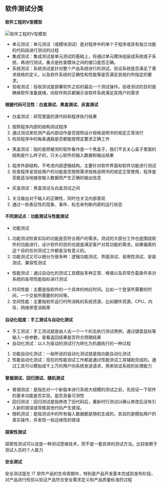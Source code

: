 ## 软件测试分类
#### 软件工程的V型模型
![软件工程的V型模型](43CE820206EE4D86A311E160FF6E1E7A)
- 单元测试：单元测试（或模块测试）是对程序中的单个子程序或具有独立功能的代码段进行测试的过程
- 集成测试：集成测试是单元测试的基础上，将通过单元模块组装成系统或子系统，再进行测试，重点是检查模块之间的接口是否正确。
- 系统测试：系统测试是针对整个产品系统进行的测试，验证系统是否满足了需求规格的定义，以及软件系统的正确性和性能等是否满足其规约所指定的要求。
- 验收测试：验收测试是部署软件之前的最后一个测试操作。验收测试的目的是确保软件准备就绪，向软件购买都展示该软件系统满足其用户的需求

#### 根据代码可见性：白盒测试、黑盒测试、灰盒测试
- 白盒测试：研究里面的源代码和程序执行结果
1. 按照程序内部的结构测试程序
2. 通过测试来检测产品内部动作是否按照设计规格说明书的规定正常进行
3. 检验程序中的每条通路是否都能按预定要求正确工作
- 黑盒测试：指的是把被测的软件看作是一个黑盒子，我们不去关心盒子里面的结构是什么样子的，只关心软件的输入数据和输出结果
1. 程序外部结构，不考虑内部逻辑结构，主要针对软件界面和软件功能进行测试
2. 检查程序呈现给用户的功能是否按照需求规格说明书的规定正常使用，程序是否能适当地接收输入数据而产生正确的输出信息
- 灰盒测试：黑盒测试与白盒测试之间
1. 关注输出对于输入的正确性，同时也关注内部表现
2. 通过一些表征性的现象、事件、标志来判断内部的运行状态


#### 不同测试点：功能测试与性能测试
- 功能测试
1. 功能测试检查实际的功能是否符合用户的需求。测试的大部分工作也是围绕软件的功能进行，设计软件的目的也就是满足客户对其功能的需求。如果偏离的这个目的任何测试工作都是没有意义的。
2. 功能测试又可以细分为很多种：逻辑功能测试、界面测试、易用性测试、安装测试、兼容性测试
- 性能测试：通过自动化的测试工具模拟多种正常、峰值以及异常负载条件来对系统的各项性能指标进行测试
1. 时间性能：主要是指软件的一个具体的响应时间。比如一个登录所需要的时间，一个交易所需要的时间等。
2. 空间性能：主要指软件运行时所消耗的系统资源，比如硬件资源，CPU、内存，网络带宽消耗等


#### 自动化程度：手工测试与自动化测试
- 手工测试：手工测试就是由人去一个一个的去执行测试用例，通过键盘鼠标等输入一些参数，查看返回结果是否符合预期结果
- 自动化测试：以人为驱动的测试行为转化为机器执行的一种过程
1. 功能自动化测试：一般所说的自动化测试就是指功能自动化测试
2. 性能自动化测试：现在的性能测试工作都是通过性能测试工具辅助完成的。通过工具可以模拟成千上万的用户向系统发送请求，用来验证系统的处理能力


#### 冒烟测试、回归测试、随机测试
- 冒烟测试：是指在对一个新版本进行系统大规模的测试之前，先验证一下软件的基本功能是否实现，是否具备可测性
- 回归测试：回归测试是指修改了旧代码后，重新时行测试以确认修改后没有引入新的错误或导致其他代码产生错误。
- 随机测试：是指测试中的所有输入数据都是随机生成的，其目的是模拟用户的真实操作，并发现一些边缘性的错误


#### 探索性测试
探索性测试可以说是一种测试思维技术，而不是一套具体的测试方法。比较依赖于测试人员的个人能力

#### 安全测试
安全测试是在 IT 软件产品的生命周期中，特别是产品开发基本完成到发布阶段，对产品进行检验以验证产品符合安全需求定义和产品质量标准的过程